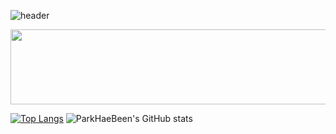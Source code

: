 ![header](https://capsule-render.vercel.app/api?type=venom&text=Been's&nbsp;GitHub&height=180&fontColor=000&color=random)



<a href="https://github.com/devxb/gitanimals">
  <img
    src="https://render.gitanimals.org/lines/ParkHaeBeen"
    width="600"
    height="120"
  />
</a>
  


[![Top Langs](https://github-readme-stats.vercel.app/api/top-langs/?username=ParkHaeBeen&layout=compact&theme=dark)](https://github.com/anuraghazra/github-readme-stats)
![ParkHaeBeen's GitHub stats](https://github-readme-stats.vercel.app/api?username=ParkHaeBeen&show_icons=true&theme=radical)


